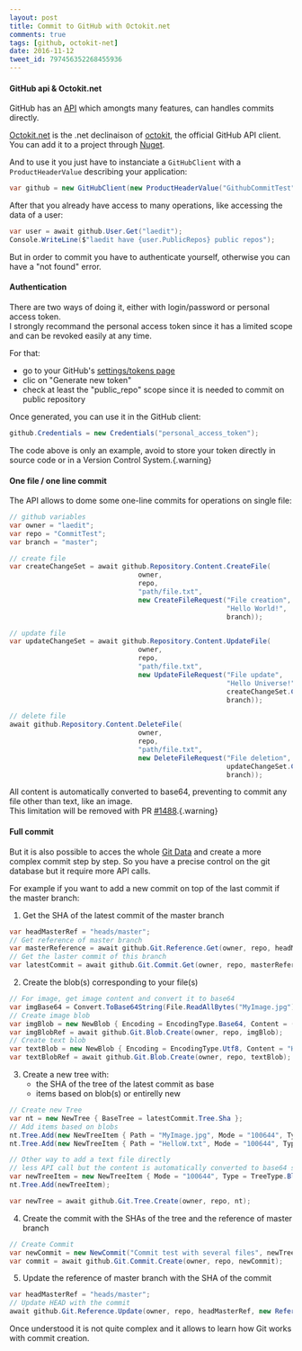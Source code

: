```yaml
---
layout: post
title: Commit to GitHub with Octokit.net
comments: true
tags: [github, octokit-net]
date: 2016-11-12
tweet_id: 797456352268455936
---
```


#### GitHub api & Octokit.net

GitHub has an [API](https://developer.github.com/) which amongts many features, can handles commits directly.

[Octokit.net](https://github.com/octokit/octokit.net) is the .net declinaison of [octokit](https://octokit.github.io/), the official GitHub API client.  
You can add it to a project through [Nuget](https://www.nuget.org/packages/octokit).

And to use it you just have to instanciate a `GitHubClient` with a `ProductHeaderValue` describing your application:

```csharp
var github = new GitHubClient(new ProductHeaderValue("GithubCommitTest"));
```

After that you already have access to many operations, like accessing the data of a user:

```csharp
var user = await github.User.Get("laedit");
Console.WriteLine($"laedit have {user.PublicRepos} public repos");
```

But in order to commit you have to authenticate yourself, otherwise you can have a "not found" error.

#### Authentication

There are two ways of doing it, either with login/password or personal access token.  
I strongly recommand the personal access token since it has a limited scope and can be revoked easily at any time.

For that:

- go to your GitHub's [settings/tokens page](https://github.com/settings/tokens)
- clic on "Generate new token"
- check at least the "public_repo" scope since it is needed to commit on public repository

Once generated, you can use it in the GitHub client:

```csharp
github.Credentials = new Credentials("personal_access_token");
```

The code above is only an example, avoid to store your token directly in source code or in a Version Control System.{.warning}

#### One file / one line commit

The API allows to dome some one-line commits for operations on single file:

```csharp
// github variables
var owner = "laedit";
var repo = "CommitTest";
var branch = "master";

// create file
var createChangeSet = await github.Repository.Content.CreateFile(
                                owner,
                                repo,
                                "path/file.txt",
                                new CreateFileRequest("File creation",
                                                      "Hello World!",
                                                      branch));

// update file
var updateChangeSet = await github.Repository.Content.UpdateFile(
                                owner,
                                repo,
                                "path/file.txt",
                                new UpdateFileRequest("File update",
                                                      "Hello Universe!",
                                                      createChangeSet.Content.Sha,
                                                      branch));

// delete file
await github.Repository.Content.DeleteFile(
                                owner,
                                repo,
                                "path/file.txt",
                                new DeleteFileRequest("File deletion",
                                                      updateChangeSet.Content.Sha,
                                                      branch));
```

All content is automatically converted to base64, preventing to commit any file other than text, like an image.  
This limitation will be removed with PR [#1488](https://github.com/octokit/octokit.net/pull/1488).{.warning}

#### Full commit

But it is also possible to acces the whole [Git Data](https://developer.github.com/v3/git/) and create a more complex commit step by step.
So you have a precise control on the git database but it require more API calls.

For example if you want to add a new commit on top of the last commit if the master branch:

 1. Get the SHA of the latest commit of the master branch

```csharp
var headMasterRef = "heads/master";
// Get reference of master branch
var masterReference = await github.Git.Reference.Get(owner, repo, headMasterRef);
// Get the laster commit of this branch
var latestCommit = await github.Git.Commit.Get(owner, repo, masterReference.Object.Sha);
```

 2. Create the blob(s) corresponding to your file(s)

```csharp
// For image, get image content and convert it to base64
var imgBase64 = Convert.ToBase64String(File.ReadAllBytes("MyImage.jpg"));
// Create image blob
var imgBlob = new NewBlob { Encoding = EncodingType.Base64, Content = (imgBase64) };
var imgBlobRef = await github.Git.Blob.Create(owner, repo, imgBlob);
// Create text blob
var textBlob = new NewBlob { Encoding = EncodingType.Utf8, Content = "Hellow World!" };
var textBlobRef = await github.Git.Blob.Create(owner, repo, textBlob);
```

 3. Create a new tree with:
    - the SHA of the tree of the latest commit as base
    - items based on blob(s) or entirelly new

```csharp
// Create new Tree
var nt = new NewTree { BaseTree = latestCommit.Tree.Sha };
// Add items based on blobs
nt.Tree.Add(new NewTreeItem { Path = "MyImage.jpg", Mode = "100644", Type = TreeType.Blob, Sha = imgBlobRef.Sha });
nt.Tree.Add(new NewTreeItem { Path = "HelloW.txt", Mode = "100644", Type = TreeType.Blob, Sha = textBlobRef.Sha });

// Other way to add a text file directly
// less API call but the content is automatically converted to base64 so only text can be used
var newTreeItem = new NewTreeItem { Mode = "100644", Type = TreeType.Blob, Content = "Hello Universe!", Path = "HelloU.txt" };
nt.Tree.Add(newTreeItem);

var newTree = await github.Git.Tree.Create(owner, repo, nt);
```

 4. Create the commit with the SHAs of the tree and the reference of master branch

```csharp
// Create Commit
var newCommit = new NewCommit("Commit test with several files", newTree.Sha, masterReference.Object.Sha);
var commit = await github.Git.Commit.Create(owner, repo, newCommit);
```

 5. Update the reference of master branch with the SHA of the commit

```csharp
var headMasterRef = "heads/master";
// Update HEAD with the commit
await github.Git.Reference.Update(owner, repo, headMasterRef, new ReferenceUpdate(commit.Sha));
```

Once understood it is not quite complex and it allows to learn how Git works with commit creation.
